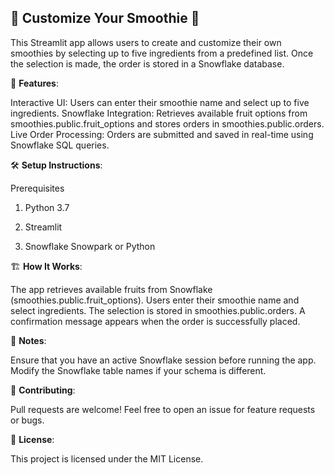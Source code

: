 ## 🍓  Customize Your Smoothie 🍍

This Streamlit app allows users to create and customize their own smoothies by selecting up to five ingredients from a predefined list. Once the selection is made, the order is stored in a Snowflake database.

🚀 **Features**:

Interactive UI: Users can enter their smoothie name and select up to five ingredients.
Snowflake Integration: Retrieves available fruit options from smoothies.public.fruit_options and stores orders in smoothies.public.orders.
Live Order Processing: Orders are submitted and saved in real-time using Snowflake SQL queries.

🛠️ **Setup Instructions**:

Prerequisites

1. Python 3.7

2. Streamlit

3. Snowflake Snowpark or Python

🏗️ **How It Works**:

The app retrieves available fruits from Snowflake (smoothies.public.fruit_options).
Users enter their smoothie name and select ingredients.
The selection is stored in smoothies.public.orders.
A confirmation message appears when the order is successfully placed.

📝 **Notes**:

Ensure that you have an active Snowflake session before running the app.
Modify the Snowflake table names if your schema is different.

🤝 **Contributing**:

Pull requests are welcome! Feel free to open an issue for feature requests or bugs.

📜 **License**:

This project is licensed under the MIT License.
